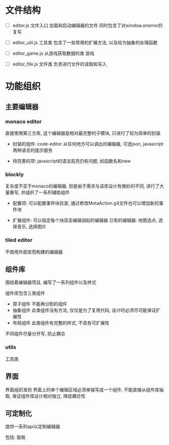 # 文件结构

+ [ ] editor.js 文件入口
    加载和启动编辑器的文件
        同时包含了对window.onerror的复写
+ [ ] editor_util.js 工具类
    包含了一些常用的扩展方法, 以及较为抽象的处理函数
+ [ ] editor_game.js 从游戏获取数据的类
    游戏
+ [ ] editor_file.js 文件类
    负责进行文件的读取和写入


# 功能组织

## 主要编辑器


### monaco editor

直接使用第三方库, 这个编辑器是相对最完整的子模块, 只进行了较为简单的封装

+ 封装的组件: code-editor 从任何地方可以调出的编辑器, 可选json, javascript两种语言的提示服务

+ 待完善的项: javascript的语法高亮仍有问题, 如函数名和new

### blockly

复杂度不亚于monaco的编辑器, 但是由于需求与该库设计有微妙的不同, 进行了大量重写, 并组织了一系列辅助组件

+ 配置项: 可以配置事件块目录, 通过修改MotaAction.g4文件也可以增加新的事件块
  
+ 扩展组件: 可以指定每个块双击编辑调起的编辑器
    已有的编辑器: 
        地图选点, 选择音乐, 选择图片

### tiled editor

不借用外部库而构建的编辑器


## 组件库

围绕着编辑器项目, 编写了一系列组件以及样式

组件库包含三类组件
+ 原子组件 不能再分割的组件
+ 抽象组件 此类组件没有方法, 仅仅是为了复用代码, 设计时必须尽可能保证扩展性
+ 布局组件 此类组件有完整的样式, 不具有可扩展性 

不同组件尽量分开写, 防止耦合

### utils

工具类

### 

## 界面

界面组织准则 界面上的单个编辑区域必须单独写成一个组件, 不能直接从组件库抽取, 保证组件库设计相对独立, 降低耦合性


## 可定制化
提供一系列api以定制编辑器

包括: 面板
